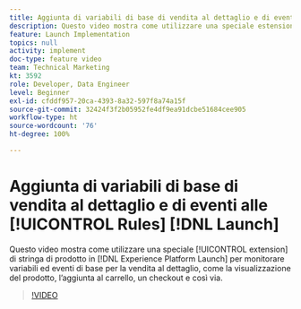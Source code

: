```yaml
---
title: Aggiunta di variabili di base di vendita al dettaglio e di eventi alle regole di Launch
description: Questo video mostra come utilizzare una speciale estensione di stringa di prodotto in Launch per monitorare variabili ed eventi di base per la vendita al dettaglio, come la visualizzazione del prodotto, l’aggiunta al carrello, un checkout e così via.
feature: Launch Implementation
topics: null
activity: implement
doc-type: feature video
team: Technical Marketing
kt: 3592
role: Developer, Data Engineer
level: Beginner
exl-id: cfddf957-20ca-4393-8a32-597f8a74a15f
source-git-commit: 32424f3f2b05952fe4df9ea91dcbe51684cee905
workflow-type: ht
source-wordcount: '76'
ht-degree: 100%

---
```


# Aggiunta di variabili di base di vendita al dettaglio e di eventi alle [!UICONTROL Rules] [!DNL Launch]

Questo video mostra come utilizzare una speciale [!UICONTROL extension] di stringa di prodotto in [!DNL Experience Platform Launch] per monitorare variabili ed eventi di base per la vendita al dettaglio, come la visualizzazione del prodotto, l’aggiunta al carrello, un checkout e così via.

>[!VIDEO](https://video.tv.adobe.com/v/28763/?quality=12)
